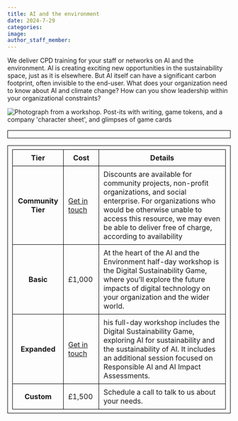 ```yaml
---
title: AI and the environment
date: 2024-7-29
categories:
image:
author_staff_member:
---
```

We deliver CPD training for your staff or networks on AI and the environment. AI is creating exciting new opportunities in the sustainability space, just as it is elsewhere. But AI itself can have a significant carbon footprint, often invisible to the end-user. What does your organization need to know about AI and climate change? How can you show leadership within your organizational constraints?

<img src="https://i.ibb.co/vBjv8tB/Game-workshop-pic-1.jpg" alt="Photograph from a workshop. Post-its with writing, game tokens, and a company 'character sheet', and glimpses of game cards" border="0">

<html>
<style>
table, th, td {
  border:0.5px solid black;
  padding: 8px 10px;
}
</style>
<body>

<table style="width:100%">
<table>
    <tr>
    <th scope="col">Tier</th>
    <th scope="col">Cost</th>
    <th scope="col">Details</th>
  </tr>
  <tr>
    <th scope="row">Community Tier</th>
    <td><a href="https://nat17-hue.github.io/Carbon-Site-Builder---https-SustainableOfferProject/contact/">Get in touch</a></td>
    <td>Discounts are available for community projects, non-profit organizations, and social enterprise. For organizations who would be otherwise unable to access this resource, we may even be able to deliver free of charge, according to availability</td>
  </tr>
  <tr>
    <th scope="row">Basic</th>
    <td>£1,000</td>
    <td>At the heart of the AI and the Environment half-day workshop is the Digital Sustainability Game, where you’ll explore the future impacts of digital technology on your organization and the wider world.</td>
  </tr>
  <tr>
    <th scope="row">Expanded</th>
    <td><a href="https://nat17-hue.github.io/Carbon-Site-Builder---https-SustainableOfferProject/contact/">Get in touch</a></td>
    <td>his full-day workshop includes the Digital Sustainability Game, exploring AI for sustainability and the sustainability of AI. It includes an additional session focused on Responsible AI and AI Impact Assessments. </td>
  </tr>
 <tr>
    <th scope="row">Custom</th>
    <td>£1,500</td>
    <td>Schedule a call to talk to us about your needs.</td>
  </tr>
</table>


